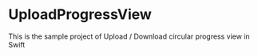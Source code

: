 # UploadProgressView
This is the sample project of Upload / Download circular progress view in Swift
